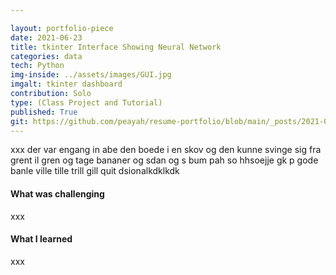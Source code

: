 ```yaml
---

layout: portfolio-piece
date: 2021-06-23
title: tkinter Interface Showing Neural Network
categories: data
tech: Python
img-inside: ../assets/images/GUI.jpg
imgalt: tkinter dashboard
contribution: Solo
type: (Class Project and Tutorial)
published: True
git: https://github.com/peayah/resume-portfolio/blob/main/_posts/2021-06-23-tkinter-gui.md
---
```


xxx der var engang in abe den boede i en skov og den kunne svinge sig fra grent il gren og tage bananer og sdan og s bum pah so hhsoejje gk p gode banle ville tille trill gill quit dsionalkdklkdk

#### What was challenging
xxx

#### What I learned
xxx
